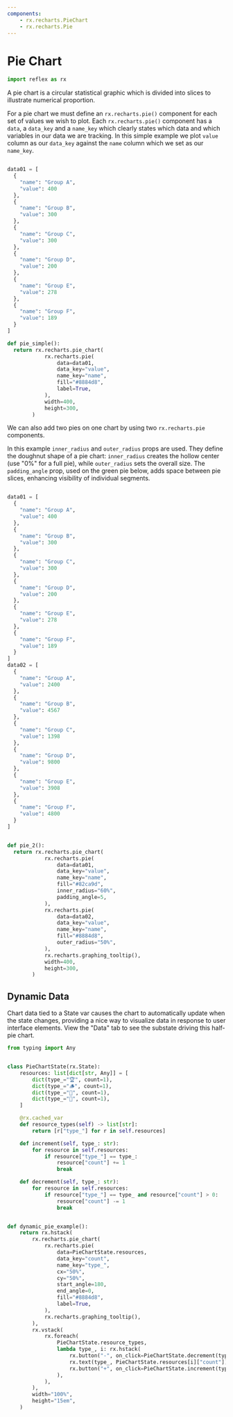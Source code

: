 ```yaml
---
components:
    - rx.recharts.PieChart
    - rx.recharts.Pie
---
```


# Pie Chart

```python exec
import reflex as rx
```


A pie chart is a circular statistical graphic which is divided into slices to illustrate numerical proportion.

For a pie chart we must define an `rx.recharts.pie()` component for each set of values we wish to plot. Each `rx.recharts.pie()` component has a `data`, a `data_key` and a `name_key` which clearly states which data and which variables in our data we are tracking. In this simple example we plot `value` column as our `data_key` against the `name` column which we set as our `name_key`.



```python demo graphing

data01 = [
  {
    "name": "Group A",
    "value": 400
  },
  {
    "name": "Group B",
    "value": 300
  },
  {
    "name": "Group C",
    "value": 300
  },
  {
    "name": "Group D",
    "value": 200
  },
  {
    "name": "Group E",
    "value": 278
  },
  {
    "name": "Group F",
    "value": 189
  }
]

def pie_simple():
  return rx.recharts.pie_chart(
            rx.recharts.pie(
                data=data01,
                data_key="value",
                name_key="name",
                fill="#8884d8",
                label=True,
            ),
            width=400,
            height=300,
        )
```


We can also add two pies on one chart by using two `rx.recharts.pie` components. 

In this example `inner_radius` and `outer_radius` props are used. They define the doughnut shape of a pie chart: `inner_radius` creates the hollow center (use "0%" for a full pie), while `outer_radius` sets the overall size. The `padding_angle` prop, used on the green pie below, adds space between pie slices, enhancing visibility of individual segments.


```python demo graphing

data01 = [
  {
    "name": "Group A",
    "value": 400
  },
  {
    "name": "Group B",
    "value": 300
  },
  {
    "name": "Group C",
    "value": 300
  },
  {
    "name": "Group D",
    "value": 200
  },
  {
    "name": "Group E",
    "value": 278
  },
  {
    "name": "Group F",
    "value": 189
  }
]
data02 = [
  {
    "name": "Group A",
    "value": 2400
  },
  {
    "name": "Group B",
    "value": 4567
  },
  {
    "name": "Group C",
    "value": 1398
  },
  {
    "name": "Group D",
    "value": 9800
  },
  {
    "name": "Group E",
    "value": 3908
  },
  {
    "name": "Group F",
    "value": 4800
  }
]


def pie_2():
  return rx.recharts.pie_chart(
            rx.recharts.pie(
                data=data01,
                data_key="value",
                name_key="name",
                fill="#82ca9d",
                inner_radius="60%",
                padding_angle=5,
            ),
            rx.recharts.pie(
                data=data02,
                data_key="value",
                name_key="name",
                fill="#8884d8",
                outer_radius="50%",
            ),
            rx.recharts.graphing_tooltip(),
            width=400,
            height=300,
        )
```


## Dynamic Data

Chart data tied to a State var causes the chart to automatically update when the
state changes, providing a nice way to visualize data in response to user
interface elements. View the "Data" tab to see the substate driving this
half-pie chart.

```python demo exec
from typing import Any


class PieChartState(rx.State):
    resources: list[dict[str, Any]] = [
        dict(type_="🏆", count=1),
        dict(type_="🪵", count=1),
        dict(type_="🥑", count=1),
        dict(type_="🧱", count=1),
    ]

    @rx.cached_var
    def resource_types(self) -> list[str]:
        return [r["type_"] for r in self.resources]

    def increment(self, type_: str):
        for resource in self.resources:
            if resource["type_"] == type_:
                resource["count"] += 1
                break

    def decrement(self, type_: str):
        for resource in self.resources:
            if resource["type_"] == type_ and resource["count"] > 0:
                resource["count"] -= 1
                break


def dynamic_pie_example():
    return rx.hstack(
        rx.recharts.pie_chart(
            rx.recharts.pie(
                data=PieChartState.resources,
                data_key="count",
                name_key="type_",
                cx="50%",
                cy="50%",
                start_angle=180,
                end_angle=0,
                fill="#8884d8",
                label=True,
            ),
            rx.recharts.graphing_tooltip(),
        ),
        rx.vstack(
            rx.foreach(
                PieChartState.resource_types,
                lambda type_, i: rx.hstack(
                    rx.button("-", on_click=PieChartState.decrement(type_)),
                    rx.text(type_, PieChartState.resources[i]["count"]),
                    rx.button("+", on_click=PieChartState.increment(type_)),
                ),
            ),
        ),
        width="100%",
        height="15em",
    )
```
